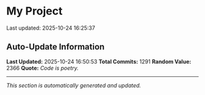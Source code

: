 # My Project


Last updated: 2025-10-24 16:25:37


















































































































































































































































































































































































































































































































































































































































































































































































































































































































































































































































































































































































































































































































































































































































































































































































































































































































































## Auto-Update Information

**Last Updated:** 2025-10-24 16:50:53
**Total Commits:** 1291
**Random Value:** 2366
**Quote:** _Code is poetry._

---
_This section is automatically generated and updated._